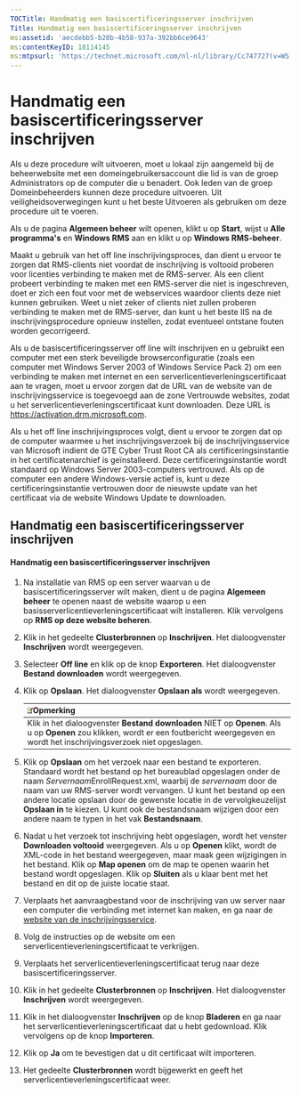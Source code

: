 ```yaml
---
TOCTitle: Handmatig een basiscertificeringsserver inschrijven
Title: Handmatig een basiscertificeringsserver inschrijven
ms:assetid: 'aecdebb5-b28b-4b58-937a-392bb6ce9643'
ms:contentKeyID: 18114145
ms:mtpsurl: 'https://technet.microsoft.com/nl-nl/library/Cc747727(v=WS.10)'
---
```


Handmatig een basiscertificeringsserver inschrijven
===================================================

Als u deze procedure wilt uitvoeren, moet u lokaal zijn aangemeld bij de beheerwebsite met een domeingebruikersaccount die lid is van de groep Administrators op de computer die u benadert. Ook leden van de groep Domeinbeheerders kunnen deze procedure uitvoeren. Uit veiligheidsoverwegingen kunt u het beste Uitvoeren als gebruiken om deze procedure uit te voeren.

Als u de pagina **Algemeen beheer** wilt openen, klikt u op **Start**, wijst u **Alle programma's** en **Windows RMS** aan en klikt u op **Windows RMS-beheer**.

Maakt u gebruik van het off line inschrijvingsproces, dan dient u ervoor te zorgen dat RMS-clients niet voordat de inschrijving is voltooid proberen voor licenties verbinding te maken met de RMS-server. Als een client probeert verbinding te maken met een RMS-server die niet is ingeschreven, doet er zich een fout voor met de webservices waardoor clients deze niet kunnen gebruiken. Weet u niet zeker of clients niet zullen proberen verbinding te maken met de RMS-server, dan kunt u het beste IIS na de inschrijvingsprocedure opnieuw instellen, zodat eventueel ontstane fouten worden gecorrigeerd.

Als u de basiscertificeringsserver off line wilt inschrijven en u gebruikt een computer met een sterk beveiligde browserconfiguratie (zoals een computer met Windows Server 2003 of Windows Service Pack 2) om een verbinding te maken met internet en een serverlicentieverleningscertificaat aan te vragen, moet u ervoor zorgen dat de URL van de website van de inschrijvingsservice is toegevoegd aan de zone Vertrouwde websites, zodat u het serverlicentieverleningscertificaat kunt downloaden. Deze URL is https://activation.drm.microsoft.com.

Als u het off line inschrijvingsproces volgt, dient u ervoor te zorgen dat op de computer waarmee u het inschrijvingsverzoek bij de inschrijvingsservice van Microsoft indient de GTE Cyber Trust Root CA als certificeringsinstantie in het certificatenarchief is geïnstalleerd. Deze certificeringsinstantie wordt standaard op Windows Server 2003-computers vertrouwd. Als op de computer een andere Windows-versie actief is, kunt u deze certificeringsinstantie vertrouwen door de nieuwste update van het certificaat via de website Windows Update te downloaden.

Handmatig een basiscertificeringsserver inschrijven
---------------------------------------------------

#### Handmatig een basiscertificeringsserver inschrijven

1.  Na installatie van RMS op een server waarvan u de basiscertificeringsserver wilt maken, dient u de pagina **Algemeen beheer** te openen naast de website waarop u een basisserverlicentieverleningscertificaat wilt installeren. Klik vervolgens op **RMS op deze website beheren**.

2.  Klik in het gedeelte **Clusterbronnen** op **Inschrijven**. Het dialoogvenster **Inschrijven** wordt weergegeven.

3.  Selecteer **Off line** en klik op de knop **Exporteren**. Het dialoogvenster **Bestand downloaden** wordt weergegeven.

4.  Klik op **Opslaan**. Het dialoogvenster **Opslaan als** wordt weergegeven.

    | ![](/security-updates/images/Cc747727.note(WS.10).gif)Opmerking                                                                                                                     |
    |------------------------------------------------------------------------------------------------------------------------------------------------------------------------------------------------|
    | Klik in het dialoogvenster **Bestand downloaden** NIET op **Openen**. Als u op **Openen** zou klikken, wordt er een foutbericht weergegeven en wordt het inschrijvingsverzoek niet opgeslagen. |

5.  Klik op **Opslaan** om het verzoek naar een bestand te exporteren. Standaard wordt het bestand op het bureaublad opgeslagen onder de naam *Servernaam*EnrollRequest.xml, waarbij de *servernaam* door de naam van uw RMS-server wordt vervangen. U kunt het bestand op een andere locatie opslaan door de gewenste locatie in de vervolgkeuzelijst **Opslaan in** te kiezen. U kunt ook de bestandsnaam wijzigen door een andere naam te typen in het vak **Bestandsnaam**.

6.  Nadat u het verzoek tot inschrijving hebt opgeslagen, wordt het venster **Downloaden voltooid** weergegeven. Als u op **Openen** klikt, wordt de XML-code in het bestand weergegeven, maar maak geen wijzigingen in het bestand. Klik op **Map openen** om de map te openen waarin het bestand wordt opgeslagen. Klik op **Sluiten** als u klaar bent met het bestand en dit op de juiste locatie staat.

7.  Verplaats het aanvraagbestand voor de inschrijving van uw server naar een computer die verbinding met internet kan maken, en ga naar de [website van de inschrijvingsservice]().

8.  Volg de instructies op de website om een serverlicentieverleningscertificaat te verkrijgen.

9.  Verplaats het serverlicentieverleningscertificaat terug naar deze basiscertificeringsserver.

10. Klik in het gedeelte **Clusterbronnen** op **Inschrijven**. Het dialoogvenster **Inschrijven** wordt weergegeven.

11. Klik in het dialoogvenster **Inschrijven** op de knop **Bladeren** en ga naar het serverlicentieverleningscertificaat dat u hebt gedownload. Klik vervolgens op de knop **Importeren**.

12. Klik op **Ja** om te bevestigen dat u dit certificaat wilt importeren.

13. Het gedeelte **Clusterbronnen** wordt bijgewerkt en geeft het serverlicentieverleningscertificaat weer.
